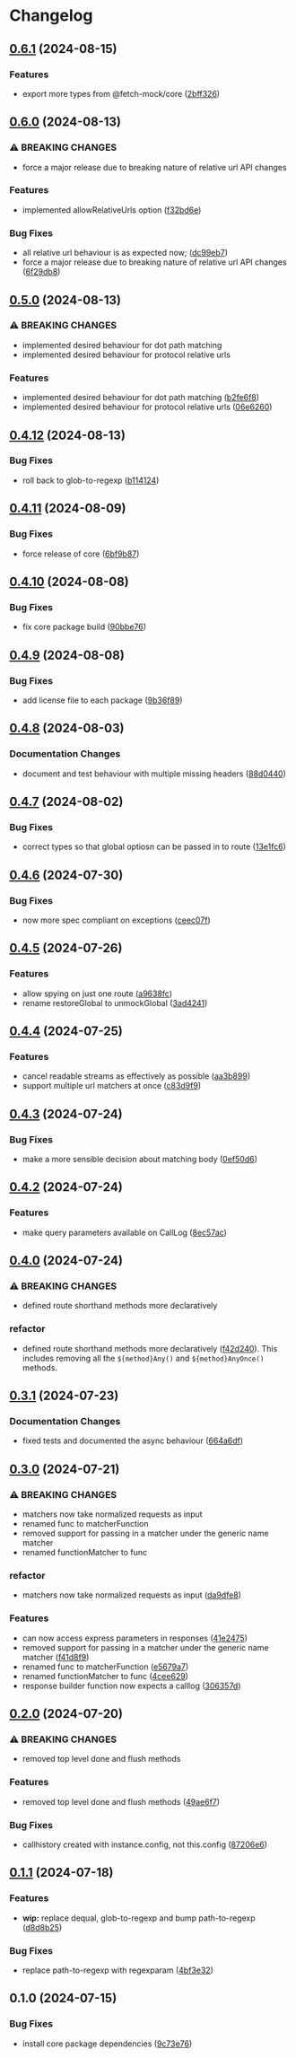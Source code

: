 # Changelog

## [0.6.1](https://github.com/wheresrhys/fetch-mock/compare/core-v0.6.0...core-v0.6.1) (2024-08-15)


### Features

* export more types from @fetch-mock/core ([2bff326](https://github.com/wheresrhys/fetch-mock/commit/2bff326063a362ea4ce0adc1102130bd1c31ac9e))

## [0.6.0](https://github.com/wheresrhys/fetch-mock/compare/core-v0.5.0...core-v0.6.0) (2024-08-13)


### ⚠ BREAKING CHANGES

* force a major release due to breaking nature of relative url API changes

### Features

* implemented allowRelativeUrls option ([f32bd6e](https://github.com/wheresrhys/fetch-mock/commit/f32bd6e6ba7aed03ec0fd0c7361097e85c84224a))


### Bug Fixes

* all relative url behaviour is as expected now; ([dc99eb7](https://github.com/wheresrhys/fetch-mock/commit/dc99eb783e64c8c101c9d15fc59cccc7f7ad174d))
* force a major release due to breaking nature of relative url API changes ([6f29db8](https://github.com/wheresrhys/fetch-mock/commit/6f29db8ff79a8c7a50ad03f4c1547d8716ffb298))

## [0.5.0](https://github.com/wheresrhys/fetch-mock/compare/core-v0.4.12...core-v0.5.0) (2024-08-13)


### ⚠ BREAKING CHANGES

* implemented desired behaviour for dot path matching
* implemented desired behaviour for protocol relative urls

### Features

* implemented desired behaviour for dot path matching ([b2fe6f8](https://github.com/wheresrhys/fetch-mock/commit/b2fe6f894b337ed213f55fed47f611acbdecd84f))
* implemented desired behaviour for protocol relative urls ([06e6260](https://github.com/wheresrhys/fetch-mock/commit/06e62607dbfc7b71936b8a691e37ef9275e7cc11))

## [0.4.12](https://github.com/wheresrhys/fetch-mock/compare/core-v0.4.11...core-v0.4.12) (2024-08-13)


### Bug Fixes

* roll back to glob-to-regexp ([b114124](https://github.com/wheresrhys/fetch-mock/commit/b11412452ed376ab2e20e03a51f0dc1de1dcdb90))

## [0.4.11](https://github.com/wheresrhys/fetch-mock/compare/core-v0.4.10...core-v0.4.11) (2024-08-09)


### Bug Fixes

* force release of core ([6bf9b87](https://github.com/wheresrhys/fetch-mock/commit/6bf9b87f0598cb5a142d623c6285b0dca6c619d5))

## [0.4.10](https://github.com/wheresrhys/fetch-mock/compare/core-v0.4.9...core-v0.4.10) (2024-08-08)


### Bug Fixes

* fix core package build ([90bbe76](https://github.com/wheresrhys/fetch-mock/commit/90bbe76ab384ec5cefeb17f19ca06ca386cbbde5))

## [0.4.9](https://github.com/wheresrhys/fetch-mock/compare/core-v0.4.8...core-v0.4.9) (2024-08-08)


### Bug Fixes

* add license file to each package ([9b36f89](https://github.com/wheresrhys/fetch-mock/commit/9b36f892ed19cd381b1f8ebbd94a28773637b9ec))

## [0.4.8](https://github.com/wheresrhys/fetch-mock/compare/core-v0.4.7...core-v0.4.8) (2024-08-03)


### Documentation Changes

* document and test behaviour with multiple missing headers ([88d0440](https://github.com/wheresrhys/fetch-mock/commit/88d0440b814a0f3309f49c30d6c81d899ebc65a6))

## [0.4.7](https://github.com/wheresrhys/fetch-mock/compare/core-v0.4.6...core-v0.4.7) (2024-08-02)


### Bug Fixes

* correct types so that global optiosn can be passed in to route ([13e1fc6](https://github.com/wheresrhys/fetch-mock/commit/13e1fc64ca3a36f54765d588dc61d44cc92cd413))

## [0.4.6](https://github.com/wheresrhys/fetch-mock/compare/core-v0.4.5...core-v0.4.6) (2024-07-30)


### Bug Fixes

* now more spec compliant on exceptions ([ceec07f](https://github.com/wheresrhys/fetch-mock/commit/ceec07f1c8c1be86111b4feaaab76c103885da4d))

## [0.4.5](https://github.com/wheresrhys/fetch-mock/compare/core-v0.4.4...core-v0.4.5) (2024-07-26)


### Features

* allow spying on just one route ([a9638fc](https://github.com/wheresrhys/fetch-mock/commit/a9638fc12f60bfa28e6169a9fa736e2bbdc21a8a))
* rename restoreGlobal to unmockGlobal ([3ad4241](https://github.com/wheresrhys/fetch-mock/commit/3ad4241f409353ac970cf26b1252b32ea6390208))

## [0.4.4](https://github.com/wheresrhys/fetch-mock/compare/core-v0.4.3...core-v0.4.4) (2024-07-25)


### Features

* cancel readable streams as effectively as possible ([aa3b899](https://github.com/wheresrhys/fetch-mock/commit/aa3b89989bd223e788db895b03c4fabc56f061d2))
* support multiple url matchers at once ([c83d9f9](https://github.com/wheresrhys/fetch-mock/commit/c83d9f992337eb6ff79f027a7fc2e6316ce36456))

## [0.4.3](https://github.com/wheresrhys/fetch-mock/compare/core-v0.4.2...core-v0.4.3) (2024-07-24)


### Bug Fixes

* make a more sensible decision about matching body ([0ef50d6](https://github.com/wheresrhys/fetch-mock/commit/0ef50d62ccaa70ea09b693519ddb80d73530b38f))

## [0.4.2](https://github.com/wheresrhys/fetch-mock/compare/core-v0.4.1...core-v0.4.2) (2024-07-24)


### Features

* make query parameters available on CallLog ([8ec57ac](https://github.com/wheresrhys/fetch-mock/commit/8ec57acdc2586102fc94a76f3f3328422e43947f))

## [0.4.0](https://github.com/wheresrhys/fetch-mock/compare/core-v0.3.1...core-v0.4.0) (2024-07-24)


### ⚠ BREAKING CHANGES

* defined route shorthand methods more declaratively

### refactor

* defined route shorthand methods more declaratively ([f42d240](https://github.com/wheresrhys/fetch-mock/commit/f42d240f8ef5c6a270ee8b355ad5177d8fdadf0b)). This includes removing all the `${method}Any()` and `${method}AnyOnce()` methods.

## [0.3.1](https://github.com/wheresrhys/fetch-mock/compare/core-v0.3.0...core-v0.3.1) (2024-07-23)


### Documentation Changes

* fixed tests and documented the async behaviour ([664a6df](https://github.com/wheresrhys/fetch-mock/commit/664a6df59a77937e18f19aa161ec4900fa709bfe))

## [0.3.0](https://github.com/wheresrhys/fetch-mock/compare/core-v0.2.0...core-v0.3.0) (2024-07-21)


### ⚠ BREAKING CHANGES

* matchers now take normalized requests as input
* renamed func to matcherFunction
* removed support for passing in a matcher under the generic name matcher
* renamed functionMatcher to func

### refactor

* matchers now take normalized requests as input ([da9dfe8](https://github.com/wheresrhys/fetch-mock/commit/da9dfe80475f2c95ea9a3652bfe8682ccd4c65fd))


### Features

* can now access express parameters in responses ([41e2475](https://github.com/wheresrhys/fetch-mock/commit/41e2475d64d909f5fb686f2fe3709243326f2dba))
* removed support for passing in a matcher under the generic name matcher ([f41d8f9](https://github.com/wheresrhys/fetch-mock/commit/f41d8f909350961e40a4df9dfb4817a3eaba09cd))
* renamed func to matcherFunction ([e5679a7](https://github.com/wheresrhys/fetch-mock/commit/e5679a72f663d5187d08934aa510951f1d438adc))
* renamed functionMatcher to func ([4cee629](https://github.com/wheresrhys/fetch-mock/commit/4cee629b36cd618d6d5b1061c15e48aab7047969))
* response builder function now expects a calllog ([306357d](https://github.com/wheresrhys/fetch-mock/commit/306357db486c9c7aa621f430cd08621420efc724))

## [0.2.0](https://github.com/wheresrhys/fetch-mock/compare/core-v0.1.1...core-v0.2.0) (2024-07-20)


### ⚠ BREAKING CHANGES

* removed top level done and flush methods

### Features

* removed top level done and flush methods ([49ae6f7](https://github.com/wheresrhys/fetch-mock/commit/49ae6f7671a2ce10f0a31bafd3eb9e1d7ce5cf2d))


### Bug Fixes

* callhistory created with instance.config, not this.config ([87206e6](https://github.com/wheresrhys/fetch-mock/commit/87206e69e71e1270932fe322c79f0b42cac486c6))

## [0.1.1](https://github.com/wheresrhys/fetch-mock/compare/core-v0.1.0...core-v0.1.1) (2024-07-18)


### Features

* **wip:** replace dequal, glob-to-regexp and bump path-to-regexp ([d8d8b25](https://github.com/wheresrhys/fetch-mock/commit/d8d8b259fffbd01a03d5c5bf2768ee48797b68bb))


### Bug Fixes

* replace path-to-regexp with regexparam ([4bf3e32](https://github.com/wheresrhys/fetch-mock/commit/4bf3e32f852ffc169ca354288eff86737e131480))

## 0.1.0 (2024-07-15)


### Bug Fixes

* install core package dependencies ([9c73e76](https://github.com/wheresrhys/fetch-mock/commit/9c73e76686427237a99ababa44075ca426b22037))
